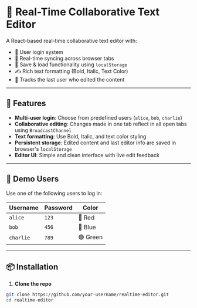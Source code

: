 # 📝 Real-Time Collaborative Text Editor

A React-based real-time collaborative text editor with:

- 🔐 User login system
- 🔄 Real-time syncing across browser tabs
- 💾 Save & load functionality using `localStorage`
- ✍️ Rich text formatting (Bold, Italic, Text Color)
- 👤 Tracks the last user who edited the content

---

## 🚀 Features

- **Multi-user login**: Choose from predefined users (`alice`, `bob`, `charlie`)
- **Collaborative editing**: Changes made in one tab reflect in all open tabs using `BroadcastChannel`
- **Text formatting**: Use Bold, Italic, and text color styling
- **Persistent storage**: Edited content and last editor info are saved in browser's `localStorage`
- **Editor UI**: Simple and clean interface with live edit feedback

---

## 👤 Demo Users

Use one of the following users to log in:

| Username | Password | Color     |
|----------|----------|-----------|
| `alice`  | `123`    | 🔴 Red     |
| `bob`    | `456`    | 🔵 Blue    |
| `charlie`| `789`    | 🟢 Green   |

---

## 📦 Installation

1. **Clone the repo**

```bash
git clone https://github.com/your-username/realtime-editor.git
cd realtime-editor
